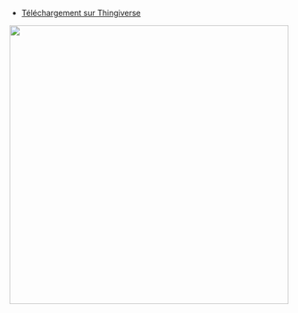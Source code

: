 - [Téléchargement sur Thingiverse](https://www.thingiverse.com/thing:5231031)  

<p align="center">  
  <img src="https://user-images.githubusercontent.com/62854582/164977366-8932e880-110e-4158-b468-c9b0a5c55cb7.png" width="500"/>  
</p>
